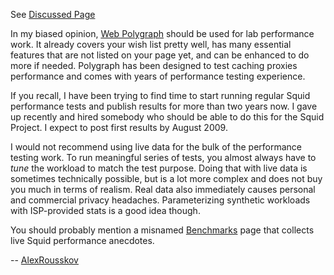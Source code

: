 See [Discussed
Page](https://wiki.squid-cache.org/PerformanceMeasure/Discussion/PerformanceMeasure#)

In my biased opinion, [Web Polygraph](http://www.web-polygraph.org/)
should be used for lab performance work. It already covers your wish
list pretty well, has many essential features that are not listed on
your page yet, and can be enhanced to do more if needed. Polygraph has
been designed to test caching proxies performance and comes with years
of performance testing experience.

If you recall, I have been trying to find time to start running regular
Squid performance tests and publish results for more than two years now.
I gave up recently and hired somebody who should be able to do this for
the Squid Project. I expect to post first results by August 2009.

I would not recommend using live data for the bulk of the performance
testing work. To run meaningful series of tests, you almost always have
to *tune* the workload to match the test purpose. Doing that with live
data is sometimes technically possible, but is a lot more complex and
does not buy you much in terms of realism. Real data also immediately
causes personal and commercial privacy headaches. Parameterizing
synthetic workloads with ISP-provided stats is a good idea though.

You should probably mention a misnamed
[Benchmarks](https://wiki.squid-cache.org/PerformanceMeasure/Discussion/KnowledgeBase/Benchmarks#)
page that collects live Squid performance anecdotes.

\--
[AlexRousskov](https://wiki.squid-cache.org/PerformanceMeasure/Discussion/AlexRousskov#)
